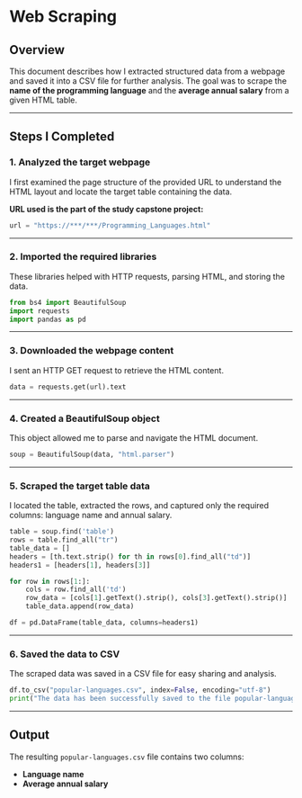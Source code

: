 # Web Scraping 

## Overview
This document describes how I extracted structured data from a webpage and saved it into a CSV file for further analysis. The goal was to scrape the **name of the programming language** and the **average annual salary** from a given HTML table.

---

## Steps I Completed

### 1. **Analyzed the target webpage**
I first examined the page structure of the provided URL to understand the HTML layout and locate the target table containing the data.

**URL used is the part of the study capstone project:**
```python
url = "https://***/***/Programming_Languages.html"
```

---

### 2. **Imported the required libraries**
These libraries helped with HTTP requests, parsing HTML, and storing the data.
```python
from bs4 import BeautifulSoup
import requests
import pandas as pd
```

---

### 3. **Downloaded the webpage content**
I sent an HTTP GET request to retrieve the HTML content.
```python
data = requests.get(url).text
```

---

### 4. **Created a BeautifulSoup object**
This object allowed me to parse and navigate the HTML document.
```python
soup = BeautifulSoup(data, "html.parser")
```

---

### 5. **Scraped the target table data**
I located the table, extracted the rows, and captured only the required columns: language name and annual salary.
```python
table = soup.find('table')
rows = table.find_all("tr")
table_data = []
headers = [th.text.strip() for th in rows[0].find_all("td")]
headers1 = [headers[1], headers[3]]

for row in rows[1:]:
    cols = row.find_all('td')
    row_data = [cols[1].getText().strip(), cols[3].getText().strip()]
    table_data.append(row_data)

df = pd.DataFrame(table_data, columns=headers1)
```

---

### 6. **Saved the data to CSV**
The scraped data was saved in a CSV file for easy sharing and analysis.
```python
df.to_csv("popular-languages.csv", index=False, encoding="utf-8")
print("The data has been successfully saved to the file popular-languages.csv!")
```

---

## Output
The resulting `popular-languages.csv` file contains two columns:

- **Language name**
- **Average annual salary**

